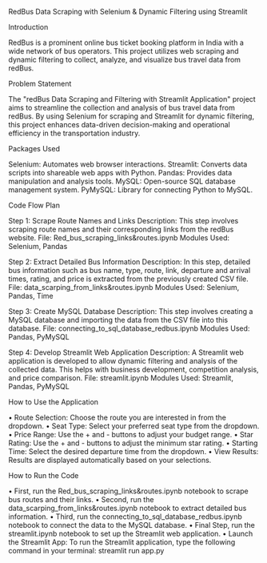 RedBus Data Scraping with Selenium & Dynamic Filtering using Streamlit

Introduction

RedBus is a prominent online bus ticket booking platform in India with a wide network of bus operators. This project utilizes web scraping and dynamic filtering to collect, analyze, and visualize bus travel data from redBus.

Problem Statement

The "redBus Data Scraping and Filtering with Streamlit Application" project aims to streamline the collection and analysis of bus travel data from redBus. By using Selenium for scraping and Streamlit for dynamic filtering, this project enhances data-driven decision-making and operational efficiency in the transportation industry.

Packages Used

Selenium: Automates web browser interactions.
Streamlit: Converts data scripts into shareable web apps with Python.
Pandas: Provides data manipulation and analysis tools.
MySQL: Open-source SQL database management system.
PyMySQL: Library for connecting Python to MySQL.

Code Flow Plan

Step 1: Scrape Route Names and Links
Description: This step involves scraping route names and their corresponding links from the redBus website.
File: Red_bus_scraping_links&routes.ipynb
Modules Used: Selenium, Pandas

Step 2: Extract Detailed Bus Information
Description: In this step, detailed bus information such as bus name, type, route, link, departure and arrival times, rating, and price is extracted from the previously created CSV file.
File: data_scarping_from_links&routes.ipynb
Modules Used: Selenium, Pandas, Time

Step 3: Create MySQL Database
Description: This step involves creating a MySQL database and importing the data from the CSV file into this database.
File: connecting_to_sql_database_redbus.ipynb
Modules Used: Pandas, PyMySQL

Step 4: Develop Streamlit Web Application
Description: A Streamlit web application is developed to allow dynamic filtering and analysis of the collected data. This helps with business development, competition analysis, and price comparison.
File: streamlit.ipynb
Modules Used: Streamlit, Pandas, PyMySQL

How to Use the Application

•	Route Selection: Choose the route you are interested in from the dropdown.
•	Seat Type: Select your preferred seat type from the dropdown.
•	Price Range: Use the + and - buttons to adjust your budget range.
•	Star Rating: Use the + and - buttons to adjust the minimum star rating.
•	Starting Time: Select the desired departure time from the dropdown.
•	View Results: Results are displayed automatically based on your selections.

How to Run the Code

•	First, run the Red_bus_scraping_links&routes.ipynb notebook to scrape bus routes and their links.
•	Second, run the data_scarping_from_links&routes.ipynb notebook to extract detailed bus information.
•	Third, run the connecting_to_sql_database_redbus.ipynb notebook to connect the data to the MySQL database.
•	Final Step, run the streamlit.ipynb notebook to set up the Streamlit web application.
•	Launch the Streamlit App: To run the Streamlit application, type the following command in your terminal:  streamlit run app.py
